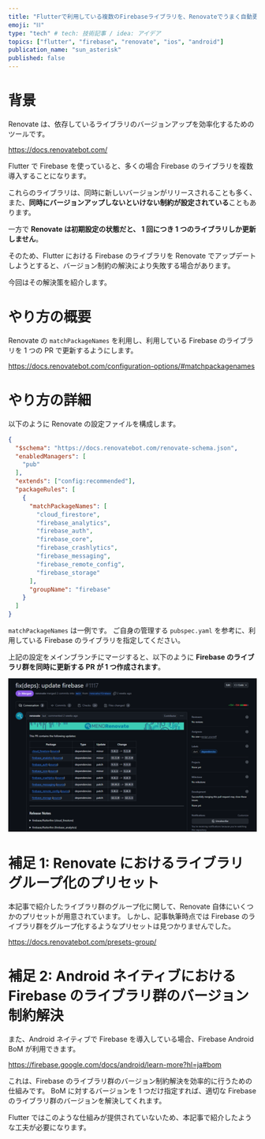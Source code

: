 ```yaml
---
title: "Flutterで利用している複数のFirebaseライブラリを、Renovateでうまく自動更新する"
emoji: "⛓"
type: "tech" # tech: 技術記事 / idea: アイデア
topics: ["flutter", "firebase", "renovate", "ios", "android"]
publication_name: "sun_asterisk"
published: false
---
```


# 背景

Renovate は、依存しているライブラリのバージョンアップを効率化するためのツールです。

https://docs.renovatebot.com/

Flutter で Firebase を使っていると、多くの場合 Firebase のライブラリを複数導入することになります。

これらのライブラリは、同時に新しいバージョンがリリースされることも多く、また、**同時にバージョンアップしないといけない制約が設定されている**こともあります。

一方で **Renovate は初期設定の状態だと、 1 回につき 1 つのライブラリしか更新しません**。

そのため、Flutter における Firebase のライブラリを Renovate でアップデートしようとすると、バージョン制約の解決により失敗する場合があります。

今回はその解決策を紹介します。

# やり方の概要

Renovate の `matchPackageNames` を利用し、利用している Firebase のライブラリを 1 つの PR で更新するようにします。

https://docs.renovatebot.com/configuration-options/#matchpackagenames

# やり方の詳細

以下のように Renovate の設定ファイルを構成します。

```json:renovate.json
{
  "$schema": "https://docs.renovatebot.com/renovate-schema.json",
  "enabledManagers": [
    "pub"
  ],
  "extends": ["config:recommended"],
  "packageRules": [
    {
      "matchPackageNames": [
        "cloud_firestore",
        "firebase_analytics",
        "firebase_auth",
        "firebase_core",
        "firebase_crashlytics",
        "firebase_messaging",
        "firebase_remote_config",
        "firebase_storage"
      ],
      "groupName": "firebase"
    }
  ]
}
```

`matchPackageNames` は一例です。
ご自身の管理する `pubspec.yaml` を参考に、利用している Firebase のライブラリを指定してください。

上記の設定をメインブランチにマージすると、以下のように **Firebase のライブラリ群を同時に更新する PR が 1 つ作成されます**。

![](/images/group-flutter-firebase-libs-for-renovate/pr-updating-firebase-libraries.png)

# 補足 1: Renovate におけるライブラリグループ化のプリセット

本記事で紹介したライブラリ群のグループ化に関して、Renovate 自体にいくつかのプリセットが用意されています。
しかし、記事執筆時点では Firebase のライブラリ群をグループ化するようなプリセットは見つかりませんでした。

https://docs.renovatebot.com/presets-group/

# 補足 2: Android ネイティブにおける Firebase のライブラリ群のバージョン制約解決

また、Android ネイティブで Firebase を導入している場合、Firebase Android BoM が利用できます。

https://firebase.google.com/docs/android/learn-more?hl=ja#bom

これは、Firebase のライブラリ群のバージョン制約解決を効率的に行うための仕組みです。
BoM に対するバージョンを 1 つだけ指定すれば、適切な Firebase のライブラリ群のバージョンを解決してくれます。

Flutter ではこのような仕組みが提供されていないため、本記事で紹介したような工夫が必要になります。

